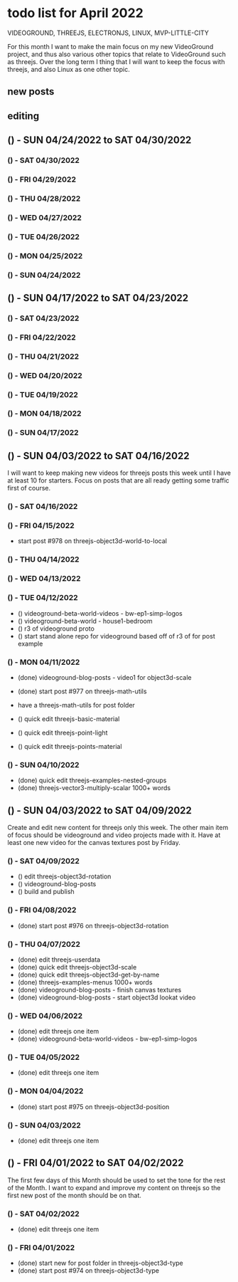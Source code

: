 # todo list for April 2022

VIDEOGROUND, THREEJS, ELECTRONJS, LINUX, MVP-LITTLE-CITY

For this month I want to make the main focus on my new VideoGround project, and thus also various other topics that relate to VideoGround such as threejs. Over the long term I thing that I will want to keep the focus with threejs, and also Linux as one other topic.

## new posts

## editing 

<!-- ////////// //////////
    WEEK 5
/////////////// ///////-->
## () - SUN 04/24/2022 to  SAT 04/30/2022

### () - SAT 04/30/2022

### () - FRI 04/29/2022

### () - THU 04/28/2022

### () - WED 04/27/2022

### () - TUE 04/26/2022

### () - MON 04/25/2022

### () - SUN 04/24/2022

<!-- ////////// //////////
    WEEK 4
/////////////// ///////-->
## () - SUN 04/17/2022 to  SAT 04/23/2022

### () - SAT 04/23/2022

### () - FRI 04/22/2022

### () - THU 04/21/2022

### () - WED 04/20/2022

### () - TUE 04/19/2022

### () - MON 04/18/2022

### () - SUN 04/17/2022

<!-- ////////// //////////
    WEEK 3
/////////////// ///////-->
## () - SUN 04/03/2022 to  SAT 04/16/2022

I will want to keep making new videos for threejs posts this week until I have at least 10 for starters. Focus on posts that are all ready getting some traffic first of course.

### () - SAT 04/16/2022

### () - FRI 04/15/2022
* start post #978 on threejs-object3d-world-to-local

### () - THU 04/14/2022

### () - WED 04/13/2022

### () - TUE 04/12/2022

* () videoground-beta-world-videos - bw-ep1-simp-logos
* () videoground-beta-world - house1-bedroom
* () r3 of videoground proto
* () start stand alone repo for videoground based off of r3 of for post example

### () - MON 04/11/2022
* (done) videoground-blog-posts - video1 for object3d-scale
* (done) start post #977 on threejs-math-utils
* have a threejs-math-utils for post folder

* () quick edit threejs-basic-material
* () quick edit threejs-point-light
* () quick edit threejs-points-material


### () - SUN 04/10/2022
* (done) quick edit threejs-examples-nested-groups
* (done) threejs-vector3-multiply-scalar 1000+ words



<!-- ////////// //////////
    WEEK 2
/////////////// ///////-->
## () - SUN 04/03/2022 to  SAT 04/09/2022

Create and edit new content for threejs only this week. The other main item of focus should be videoground and video projects made with it. Have at least one new video for the canvas textures post by Friday.

### () - SAT 04/09/2022
* () edit threejs-object3d-rotation
* () videoground-blog-posts
* () build and publish

### () - FRI 04/08/2022
* (done) start post #976 on threejs-object3d-rotation

### () - THU 04/07/2022
* (done) edit threejs-userdata
* (done) quick edit threejs-object3d-scale
* (done) quick edit threejs-object3d-get-by-name
* (done) threejs-examples-menus 1000+ words
* (done) videoground-blog-posts - finish canvas textures
* (done) videoground-blog-posts - start object3d lookat video

### () - WED 04/06/2022
* (done) edit threejs one item
* (done) videoground-beta-world-videos - bw-ep1-simp-logos

### () - TUE 04/05/2022
* (done) edit threejs one item

### () - MON 04/04/2022
* (done) start post #975 on threejs-object3d-position

### () - SUN 04/03/2022
* (done) edit threejs one item

<!-- ////////// //////////
    WEEK 1
/////////////// ///////-->
## () - FRI 04/01/2022 to  SAT 04/02/2022

The first few days of this Month should be used to set the tone for the rest of the Month. I want to expand and improve my content on threejs so the first new post of the month should be on that.

### () - SAT 04/02/2022
* (done) edit threejs one item

### () - FRI 04/01/2022
* (done) start new for post folder in threejs-object3d-type
* (done) start post #974 on threejs-object3d-type
